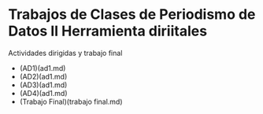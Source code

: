 # Trabajos de Clases de Periodismo de Datos II Herramienta diriitales 
Actividades dirigidas y trabajo final
- (AD1)(ad1.md)
- (AD2)(ad1.md)
- (AD3)(ad1.md)
- (AD4)(ad1.md)
- (Trabajo Final)(trabajo final.md)
